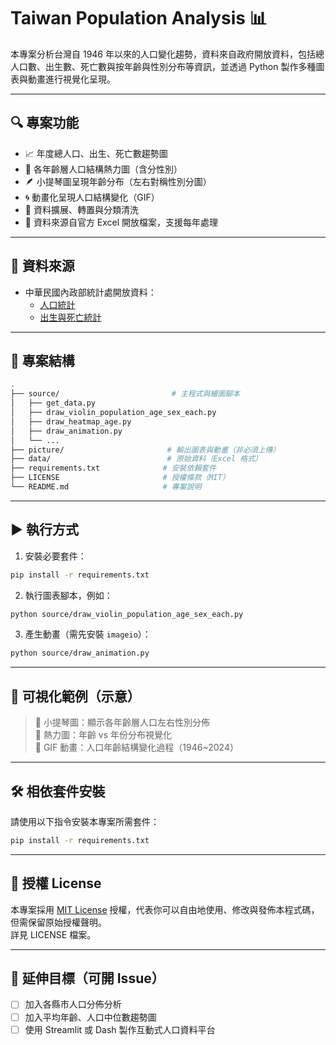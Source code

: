 # Taiwan Population Analysis 📊

本專案分析台灣自 1946 年以來的人口變化趨勢，資料來自政府開放資料，包括總人口數、出生數、死亡數與按年齡與性別分布等資訊，並透過 Python 製作多種圖表與動畫進行視覺化呈現。

---

## 🔍 專案功能

- 📈 年度總人口、出生、死亡數趨勢圖
- 🧓 各年齡層人口結構熱力圖（含分性別）
- 🪶 小提琴圖呈現年齡分布（左右對稱性別分圖）
- 🌀 動畫化呈現人口結構變化（GIF）
- 🧮 資料擴展、轉置與分類清洗
- 📁 資料來源自官方 Excel 開放檔案，支援每年處理

---

## 📁 資料來源

- 中華民國內政部統計處開放資料：
  - [人口統計](https://data.gov.tw/dataset/10191)
  - [出生與死亡統計](https://data.gov.tw/dataset/10197)

---

## 📂 專案結構

```bash
.
├── source/                         # 主程式與繪圖腳本
│   ├── get_data.py
│   ├── draw_violin_population_age_sex_each.py
│   ├── draw_heatmap_age.py
│   ├── draw_animation.py
│   └── ...
├── picture/                       # 輸出圖表與動畫（非必須上傳）
├── data/                          # 原始資料（Excel 格式）
├── requirements.txt              # 安裝依賴套件
├── LICENSE                       # 授權條款（MIT）
└── README.md                     # 專案說明
```

---

## ▶️ 執行方式

1. 安裝必要套件：

```bash
pip install -r requirements.txt
```

2. 執行圖表腳本，例如：

```bash
python source/draw_violin_population_age_sex_each.py
```

3. 產生動畫（需先安裝 `imageio`）：

```bash
python source/draw_animation.py
```

---

## 🧠 可視化範例（示意）

> 🔹 小提琴圖：顯示各年齡層人口左右性別分佈  
> 🔹 熱力圖：年齡 vs 年份分布視覺化  
> 🔹 GIF 動畫：人口年齡結構變化過程（1946~2024）

---

## 🛠️ 相依套件安裝

請使用以下指令安裝本專案所需套件：

```bash
pip install -r requirements.txt
```

---

## 📄 授權 License

本專案採用 [MIT License](LICENSE) 授權，代表你可以自由地使用、修改與發佈本程式碼，但需保留原始授權聲明。  
詳見 LICENSE 檔案。

---

## 📌 延伸目標（可開 Issue）

- [ ] 加入各縣市人口分佈分析
- [ ] 加入平均年齡、人口中位數趨勢圖
- [ ] 使用 Streamlit 或 Dash 製作互動式人口資料平台
